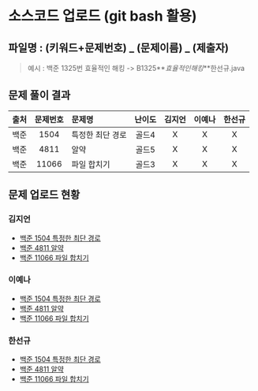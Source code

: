 # 소스코드 업로드 (git bash 활용)

## 파일명 : (키워드+문제번호) _ (문제이름) _ (제출자)

> 예시 : 백준 1325번 효율적인 해킹 -> B1325**_효율적인해킹_**한선규.java

## 문제 풀이 결과

<!-- Table -->

| 출처 | 문제번호 | 문제명           | 난이도 | 김지언 | 이예나 | 한선규 |
| :--: | :------: | :--------------- | :----: | :----: | :----: | :----: |
| 백준 |   1504   | 특정한 최단 경로 | 골드4  |   X    |   X    |   X    |
| 백준 |   4811   | 알약             | 골드5  |   X    |   X    |   X    |
| 백준 |  11066   | 파일 합치기      | 골드3  |   X    |   X    |   X    |

## 문제 업로드 현황

### 김지언

- [백준 1504 특정한 최단 경로]()
- [백준 4811 알약]()
- [백준 11066 파일 합치기]()

### 이예나

- [백준 1504 특정한 최단 경로]()
- [백준 4811 알약]()
- [백준 11066 파일 합치기]()

### 한선규

- [백준 1504 특정한 최단 경로]()
- [백준 4811 알약]()
- [백준 11066 파일 합치기]()
